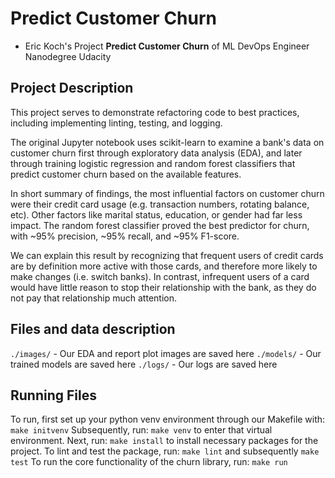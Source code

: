 # Predict Customer Churn

- Eric Koch's Project **Predict Customer Churn** of ML DevOps Engineer Nanodegree Udacity

## Project Description
This project serves to demonstrate refactoring code to best practices, including implementing linting, testing, and logging.

The original Jupyter notebook uses scikit-learn to examine a bank's data on customer churn first through exploratory data analysis (EDA), and later through training logistic regression and random forest classifiers that predict customer churn based on the available features.

In short summary of findings, the most influential factors on customer churn were their credit card usage (e.g. transaction numbers, rotating balance, etc). Other factors like marital status, education, or gender had far less impact. The random forest classifier proved the best predictor for churn, with ~95% precision, ~95% recall, and ~95% F1-score.

We can explain this result by recognizing that frequent users of credit cards are by definition more active with those cards, and therefore more likely to make changes (i.e. switch banks). In contrast, infrequent users of a card would have little reason to stop their relationship with the bank, as they do not pay that relationship much attention.

## Files and data description
`./images/` - Our EDA and report plot images are saved here
`./models/` - Our trained models are saved here
`./logs/` - Our logs are saved here

## Running Files
To run, first set up your python venv environment through our Makefile with:
`make initvenv`
Subsequently, run:
`make venv`
to enter that virtual environment.
Next, run:
`make install`
to install necessary packages for the project.
To lint and test the package, run:
`make lint`
and subsequently
`make test`
To run the core functionality of the churn library, run:
`make run`





